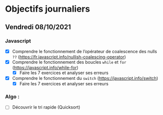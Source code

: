 # Objectifs journaliers

## Vendredi 08/10/2021

### Javascript

* [x] Comprendre le fonctionnement de l’opérateur de coalescence des nulls `??` (https://fr.javascript.info/nullish-coalescing-operator)
* [x] Comprendre le fonctionnement des boucles `while` et `for` (https://javascript.info/while-for)
    * [x] Faire les 7 exercices et analyser ses erreurs
* [x] Comprendre le fonctionnement du `switch` (https://javascript.info/switch)
    * [x] Faire les 7 exercices et analyser ses erreurs

### Algo : 

* [ ] Découvrir le tri rapide (Quicksort)

